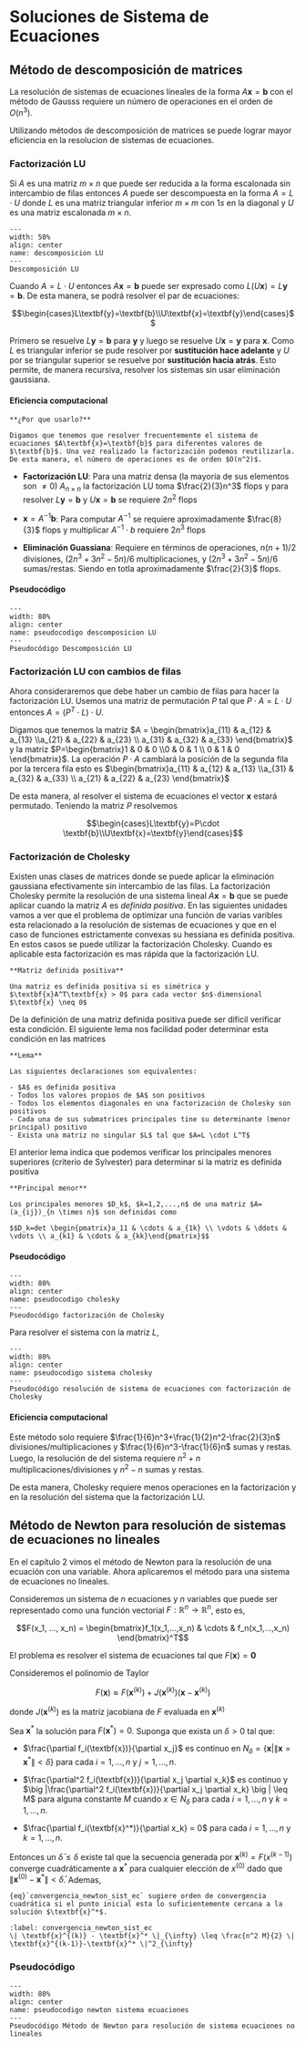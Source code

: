 # Soluciones de Sistema de Ecuaciones

## Método de descomposición de matrices

La resolución de sistemas de ecuaciones lineales de la forma $A\textbf{x}=\textbf{b}$ con el método de Gausss requiere un número de operaciones en el orden de $O(n^3)$.

Utilizando métodos de descomposición de matrices se puede lograr mayor eficiencia en la resolucion de sistemas de ecuaciones.

### Factorización LU

Si $A$ es una matriz $m \times n$ que puede ser reducida a la forma escalonada sin intercambio de filas entonces $A$ puede ser descompuesta en la forma $A=L\cdot U$ donde $L$ es una matriz triangular inferior $m \times m$ con $1s$ en la diagonal y $U$ es una matriz escalonada $m \times n$.

```{figure} images/unidad_3_matriz_LU.PNG
---
width: 50%
align: center
name: descomposicion LU
---
Descomposición LU
```

Cuando  $A=L \cdot U$ entonces $A\textbf{x}=\textbf{b}$ puede ser expresado como $L(U\textbf{x})=L\textbf{y}=\textbf{b}$. De esta manera, se podrá resolver el par de ecuaciones:

$$\begin{cases}L\textbf{y}=\textbf{b}\\U\textbf{x}=\textbf{y}\end{cases}$$

Primero se resuelve $L\textbf{y}=\textbf{b}$ para $\textbf{y}$ y luego se resuelve $U\textbf{x}=\textbf{y}$ para $\textbf{x}$. Como $L$ es triangular inferior se pude resolver por **sustitución hace adelante** y $U$ por se triangular superior se resuelve por **sustitución hacia atrás**. Esto permite, de manera recursiva, resolver los sistemas sin usar eliminación gaussiana.

#### Eficiencia computacional

```{margin}
**¿Por que usarlo?**

Digamos que tenemos que resolver frecuentemente el sistema de ecuaciones $A\textbf{x}=\textbf{b}$ para diferentes valores de $\textbf{b}$. Una vez realizado la factorización podemos reutilizarla. De esta manera, el número de operaciones es de orden $O(n^2)$.
```

- **Factorización LU**: Para una matriz densa (la mayoría de sus elementos son $\neq 0$) $A_{n \times n}$ la factorización LU toma $\frac{2}{3}n^3$ flops y para resolver $L \textbf{y}=\textbf{b}$ y $U\textbf{x}=\textbf{b}$ se requiere $2n^2$ flops

- $\textbf{x}=A^{-1}\textbf{b}$: Para computar $A^{-1}$ se requiere aproximadamente $\frac{8}{3}$ flops y multiplicar $A^{-1}\cdot b$ requiere $2n^3$ flops

- **Eliminación Guassiana**: Requiere en términos de operaciones, $n(n+1)/2$ divisiones, $(2n^3+3n^2-5n)/6$ multiplicaciones, y $(2n^3+3n^2-5n)/6$ sumas/restas. Siendo en totla aproximadamente $\frac{2}{3}$ flops.

#### Pseudocódigo

```{figure} images/unidad_3_factorizacion_LU.PNG
---
width: 80%
align: center
name: pseudocodigo descomposicion LU
---
Pseudocódigo Descomposición LU
```

### Factorización LU con cambios de filas

Ahora consideraremos que debe haber un cambio de filas para hacer la factorización LU. Usemos una matriz de permutación $P$ tal que $P\cdot A=L\cdot U$ entonces $A=(P^T\cdot L)\cdot U$. 

Digamos que tenemos la matriz $A = \begin{bmatrix}a_{11} & a_{12} & a_{13} \\a_{21} & a_{22} & a_{23} \\ a_{31} & a_{32} & a_{33} \end{bmatrix}$ y la matriz $P=\begin{bmatrix}1 & 0 & 0 \\0 & 0 & 1 \\ 0 & 1 & 0 \end{bmatrix}$. La operación $P \cdot A$ cambiará la posición de la segunda fila por la tercera fila esto es $\begin{bmatrix}a_{11} & a_{12} & a_{13} \\a_{31} & a_{32} & a_{33} \\ a_{21} & a_{22} & a_{23} \end{bmatrix}$

De esta manera, al resolver el sistema de ecuaciones el vector $\textbf{x}$ estará permutado. Teniendo la matriz $P$ resolvemos

$$\begin{cases}L\textbf{y}=P\cdot \textbf{b}\\U\textbf{x}=\textbf{y}\end{cases}$$

### Factorización de Cholesky

Existen unas clases de matrices donde se puede aplicar la eliminación gaussiana efectivamente sin intercambio de las filas. La factorización Cholesky permite la resolución de una sistema lineal $A\textbf{x}=\textbf{b}$ que se puede aplicar cuando la matriz $A$ es *definida positiva*. En las siguientes unidades vamos a ver que el problema de optimizar una función de varias varibles esta relacionado a la resolución de sistemas de ecuaciones y que en el caso de funciones estrictamente convexas su hessiana es definida positiva. En estos casos se puede utilizar la factorización Cholesky. Cuando es aplicable esta factorización es mas rápida que la factorización LU.

```{div} definicion
**Matriz definida positiva**

Una matriz es definida positiva si es simétrica y $\textbf{x}A^T\textbf{x} > 0$ para cada vector $n$-dimensional $\textbf{x} \neq 0$
```

De la definición de una matriz definida positiva puede ser dificil verificar esta condición. El siguiente lema nos facilidad poder determinar esta condición en las matrices

```{div} definicion
**Lema**

Las siguientes declaraciones son equivalentes:

- $A$ es definida positiva
- Todos los valores propios de $A$ son positivos
- Todos los elementos diagonales en una factorización de Cholesky son positivos
- Cada una de sus submatrices principales tine su determinante (menor principal) positivo
- Exista una matriz no singular $L$ tal que $A=L \cdot L^T$

```
El anterior lema indica que podemos verificar los principales menores superiores (criterio de Sylvester) para determinar si la matriz es definida positiva

```{div} definicion
**Principal menor**

Los principales menores $D_k$, $k=1,2,...,n$ de una matriz $A=(a_{ij})_{n \times n}$ son definidas como

$$D_k=det \begin{pmatrix}a_11 & \cdots & a_{1k} \\ \vdots & \ddots & \vdots \\ a_{k1} & \cdots & a_{kk}\end{pmatrix}$$
```

#### Pseudocódigo

```{figure} images/unidad_3_algo_cholesky.PNG
---
width: 80%
align: center
name: pseudocodigo cholesky
---
Pseudocódigo factorización de Cholesky
```

Para resolver el sistema con la matriz $L$,


```{figure} images/unidad_3_algo_cholesky_sist.png
---
width: 80%
align: center
name: pseudocodigo sistema cholesky 
---
Pseudocódigo resolución de sistema de ecuaciones con factorización de Cholesky
```

#### Eficiencia computacional

Este método solo requiere $\frac{1}{6}n^3+\frac{1}{2}n^2-\frac{2}{3}n$ divisiones/multiplicaciones y $\frac{1}{6}n^3-\frac{1}{6}n$ sumas y restas. Luego, la resolución de del sistema requiere $n^2+n$ multiplicaciones/divisiones y $n^2−n$ sumas y restas.

De esta manera, Cholesky requiere menos operaciones en la factorización y en la resolución del sistema que la factorización LU.

## Método de Newton para resolución de sistemas de ecuaciones no lineales

En el capítulo 2 vimos el método de Newton para la resolución de una ecuación con una variable. Ahora aplicaremos el método para una sistema de ecuaciones no lineales.

Consideremos un sistema de $n$ ecuaciones y $n$ variables que puede ser representado como una función vectorial $F: \mathbb{R}^n \to \mathbb{R}^n$, esto es,

$$F(x_1, ..., x_n) = \begin{bmatrix}f_1(x_1,...,x_n) & \cdots & f_n(x_1,...,x_n) \end{bmatrix}^T$$

El problema es resolver el sistema de ecuaciones tal que $F(\textbf{x})=\textbf{0}$

Consideremos el polinomio de Taylor 

$$F(\textbf{x}) \approx F(\textbf{x}^{(k)}) + J(\textbf{x}^{(k)})(\textbf{x}-\textbf{x}^{(k)})$$

donde $J(\textbf{x}^{(k)})$ es la matriz jacobiana de $F$ evaluada en $\textbf{x}^{(k)}$

Sea $\textbf{x}^*$ la solución para $F(\textbf{x}^*)=0$. Suponga que exista un $\delta >0$ tal que:

- $\frac{\partial f_i(\textbf{x})}{\partial x_j}$ es continuo en $N_{\delta}=\{\textbf{x} | \|\textbf{x}=\textbf{x}^* \| < \delta \}$ para cada $i=1,...,n$ y $j=1,...,n$.

- $\frac{\partial^2 f_i(\textbf{x})}{\partial x_j \partial x_k}$ es continuo y $\big |\frac{\partial^2 f_i(\textbf{x})}{\partial x_j \partial x_k} \big | \leq M$ para alguna constante $M$ cuando $x \in N_{\delta}$ para cada $i=1,...,n$ y $k=1,...,n$.

- $\frac{\partial f_i(\textbf{x}^*)}{\partial x_k} = 0$ para cada $i=1,...,n$ y $k=1,...,n$.

Entonces un $\bar{\delta} \leq \delta$ existe tal que la secuencia generada por $\textbf{x}^{(k)}=F(x^{(k-1)})$ converge cuadráticamente a $\textbf{x}^*$ para cualquier elección de $x^{(0)}$ dado que $\|\textbf{x}^{(0)} - \textbf{x}^* \| < \bar{\delta}$. Ademas,

```{margin}
{eq}`convergencia_newton_sist_ec` sugiere orden de convergencia cuadrática si el punto inicial esta lo suficientemente cercana a la solución $\textbf{x}^*$.
```

```{math}
:label: convergencia_newton_sist_ec
\| \textbf{x}^{(k)} - \textbf{x}^* \|_{\infty} \leq \frac{n^2 M}{2} \| \textbf{x}^{(k-1)}-\textbf{x}^* \|^2_{\infty}
```

### Pseudocódigo

```{figure} images/unidad_3_metodo_newton.PNG
---
width: 80%
align: center
name: pseudocodigo newton sistema ecuaciones
---
Pseudocódigo Método de Newton para resolución de sistema ecuaciones no lineales
```